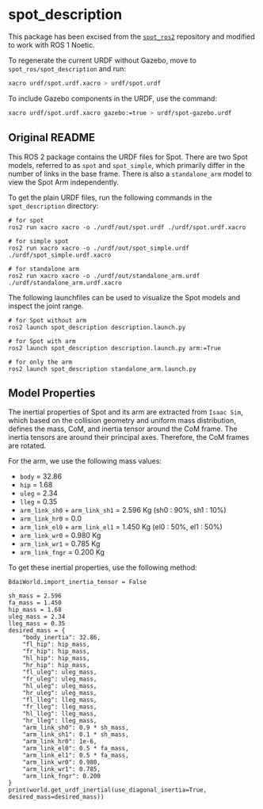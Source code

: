 # spot_description

This package has been excised from the [`spot_ros2`](https://github.com/bdaiinstitute/spot_ros2) repository and modified to work with ROS 1 Noetic.

To regenerate the current URDF without Gazebo, move to `spot_ros/spot_description` and run:

```bash
xacro urdf/spot.urdf.xacro > urdf/spot.urdf
```

To include Gazebo components in the URDF, use the command:

```bash
xacro urdf/spot.urdf.xacro gazebo:=true > urdf/spot-gazebo.urdf
```

## Original README

This ROS 2 package contains the URDF files for Spot. There are two Spot models, referred to as `spot` and `spot_simple`, which primarily differ in the number of links in the base frame. There is also a `standalone_arm` model to view the Spot Arm independently.

To get the plain URDF files, run the following commands in the `spot_description` directory:

```
# for spot
ros2 run xacro xacro -o ./urdf/out/spot.urdf ./urdf/spot.urdf.xacro

# for simple spot
ros2 run xacro xacro -o ./urdf/out/spot_simple.urdf ./urdf/spot_simple.urdf.xacro

# for standalone arm
ros2 run xacro xacro -o ./urdf/out/standalone_arm.urdf ./urdf/standalone_arm.urdf.xacro
```

The following launchfiles can be used to visualize the Spot models and inspect the joint range.

```
# for Spot without arm
ros2 launch spot_description description.launch.py

# for Spot with arm
ros2 launch spot_description description.launch.py arm:=True

# for only the arm
ros2 launch spot_description standalone_arm.launch.py
```

## Model Properties

The inertial properties of Spot and its arm are extracted from `Isaac Sim`, which based on the collision geometry and uniform mass distribution, defines the mass, CoM, and inertia tensor around the CoM frame. The inertia tensors are around their principal axes. Therefore, the CoM frames are rotated.

For the arm, we use the following mass values:

- `body` = 32.86
- `hip` = 1.68
- `uleg` = 2.34
- `lleg` = 0.35
- `arm_link_sh0` + `arm_link_sh1` = 2.596 Kg (sh0 : 90%, sh1 : 10%)
- `arm_link_hr0` = 0.0
- `arm_link_el0` + `arm_link_el1` = 1.450 Kg (el0 : 50%, el1 : 50%)
- `arm_link_wr0` = 0.980 Kg
- `arm_link_wr1` = 0.785 Kg
- `arm_link_fngr` = 0.200 Kg

To get these inertial properties, use the following method:

```
BdaiWorld.import_inertia_tensor = False

sh_mass = 2.596
fa_mass = 1.450
hip_mass = 1.68
uleg_mass = 2.34
lleg_mass = 0.35
desired_mass = {
    "body_inertia": 32.86,
    "fl_hip": hip_mass,
    "fr_hip": hip_mass,
    "hl_hip": hip_mass,
    "hr_hip": hip_mass,
    "fl_uleg": uleg_mass,
    "fr_uleg": uleg_mass,
    "hl_uleg": uleg_mass,
    "hr_uleg": uleg_mass,
    "fl_lleg": lleg_mass,
    "fr_lleg": lleg_mass,
    "hl_lleg": lleg_mass,
    "hr_lleg": lleg_mass,
    "arm_link_sh0": 0.9 * sh_mass,
    "arm_link_sh1": 0.1 * sh_mass,
    "arm_link_hr0": 1e-6,
    "arm_link_el0": 0.5 * fa_mass,
    "arm_link_el1": 0.5 * fa_mass,
    "arm_link_wr0": 0.980,
    "arm_link_wr1": 0.785,
    "arm_link_fngr": 0.200
}
print(world.get_urdf_inertial(use_diagonal_inertia=True, desired_mass=desired_mass))
```
